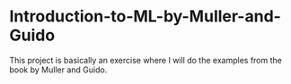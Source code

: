 # Introduction-to-ML-by-Muller-and-Guido
This project is basically an exercise where I will do the examples from the book by Muller and Guido.
